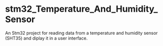 # stm32_Temperature_And_Humidity_Sensor
An Stm32 project for reading data from a temperature and humidity sensor (SHT35) and diplay it in a user interface.
